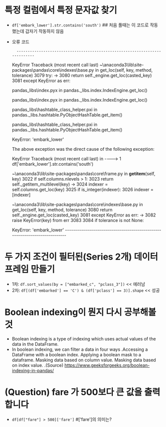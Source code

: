 # 특정 컬럼에서 특정 문자값 찾기
 - `df['embark_lower'].str.contains('south')` ## 처음 풀때는 이 코드로 작동했는데 갑자기 작동하지 않음
 - 오류 코드
 
         ---------------------------------------------------------------------------
      KeyError                                  Traceback (most recent call last)
      ~\anaconda3\lib\site-packages\pandas\core\indexes\base.py in get_loc(self, key, method, tolerance)
         3079             try:
      -> 3080                 return self._engine.get_loc(casted_key)
         3081             except KeyError as err:

      pandas\_libs\index.pyx in pandas._libs.index.IndexEngine.get_loc()

      pandas\_libs\index.pyx in pandas._libs.index.IndexEngine.get_loc()

      pandas\_libs\hashtable_class_helper.pxi in pandas._libs.hashtable.PyObjectHashTable.get_item()

      pandas\_libs\hashtable_class_helper.pxi in pandas._libs.hashtable.PyObjectHashTable.get_item()

      KeyError: 'embark_lower'

      The above exception was the direct cause of the following exception:

      KeyError                                  Traceback (most recent call last)
      <ipython-input-8-357a42894f2f> in <module>
      ----> 1 df['embark_lower'].str.contains('south')

      ~\anaconda3\lib\site-packages\pandas\core\frame.py in __getitem__(self, key)
         3022             if self.columns.nlevels > 1:
         3023                 return self._getitem_multilevel(key)
      -> 3024             indexer = self.columns.get_loc(key)
         3025             if is_integer(indexer):
         3026                 indexer = [indexer]

      ~\anaconda3\lib\site-packages\pandas\core\indexes\base.py in get_loc(self, key, method, tolerance)
         3080                 return self._engine.get_loc(casted_key)
         3081             except KeyError as err:
      -> 3082                 raise KeyError(key) from err
         3083 
         3084         if tolerance is not None:

      KeyError: 'embark_lower'
         ---------------------------------------------------------------------------

  # 두 가지 조건이 필터된(Series 2개) 데이터프레임 만들기
   - 1차: `df.sort_values(by = ["embarked_c", "pclass_3"])` << 에러남
   - 2차: `df[(df['embarked'] == 'C') & (df['pclass'] == 3)].shape` << 성공
  
  # Boolean indexing이 뭔지 다시 공부해볼 것
   - Boolean indexing is a type of indexing which uses actual values of the data in the DataFrame. 
   - In boolean indexing, we can filter a data in four ways
      .Accessing a DataFrame with a boolean index. Applying a boolean mask to a dataframe. Masking data based on column value. Masking data based on index value.
      .(Source) https://www.geeksforgeeks.org/boolean-indexing-in-pandas/
  # (Question) fare 가 500보다 큰 값을 출력합니다
   - `df[df["fare"] > 500]['fare']` #['fare']의 의미는?
  
  
  
  
  
